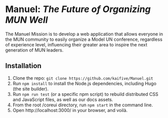 # Manuel: *The Future of Organizing MUN Well*
The Manuel Mission is to develop a web application that allows everyone in the MUN community to easily organize a Model UN conference, regardless of experience level, influencing their greater area to inspire the next generation of MUN leaders.

## Installation
1. Clone the repo: ```git clone https://github.com/kaifive/Manuel.git```
2. Run ```npm install``` to install the Node.js dependencies, including Hugo (the site builder).
3. Run ```npm run test``` (or a specific npm script) to rebuild distributed CSS and JavaScript files, as well as our docs assets.
4. From the root /coreui directory, run ```npm start``` in the command line.
5. Open http://localhost:3000/ in your browser, and voilà.

